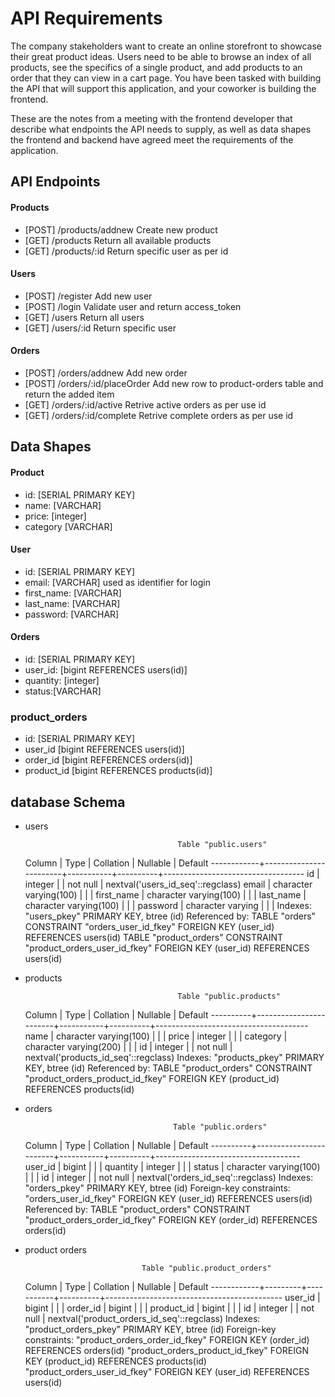 # API Requirements

The company stakeholders want to create an online storefront to showcase their great product ideas. Users need to be able to browse an index of all products, see the specifics of a single product, and add products to an order that they can view in a cart page. You have been tasked with building the API that will support this application, and your coworker is building the frontend.

These are the notes from a meeting with the frontend developer that describe what endpoints the API needs to supply, as well as data shapes the frontend and backend have agreed meet the requirements of the application.

## API Endpoints

#### Products

- [POST] /products/addnew Create new product
- [GET] /products Return all available products
- [GET] /products/:id Return specific user as per id

#### Users

- [POST] /register Add new user
- [POST] /login Validate user and return access_token
- [GET] /users Return all users
- [GET] /users/:id Return specific user

#### Orders

- [POST] /orders/addnew Add new order
- [POST] /orders/:id/placeOrder Add new row to product-orders table and return the added item
- [GET] /orders/:id/active Retrive active orders as per use id
- [GET] /orders/:id/complete Retrive complete orders as per use id

## Data Shapes

#### Product

- id: [SERIAL PRIMARY KEY]
- name: [VARCHAR]
- price: [integer]
- category [VARCHAR]

#### User

- id: [SERIAL PRIMARY KEY]
- email: [VARCHAR] used as identifier for login
- first_name: [VARCHAR]
- last_name: [VARCHAR]
- password: [VARCHAR]

#### Orders

- id: [SERIAL PRIMARY KEY]
- user_id: [bigint REFERENCES users(id)]
- quantity: [integer]
- status:[VARCHAR]

### product_orders

- id: [SERIAL PRIMARY KEY]
- user_id [bigint REFERENCES users(id)]
- order_id [bigint REFERENCES orders(id)]
- product_id [bigint REFERENCES products(id)]

## database Schema

- users

                                        Table "public.users"

  Column | Type | Collation | Nullable | Default
  ------------+------------------------+-----------+----------+-----------------------------------
  id | integer | | not null | nextval('users_id_seq'::regclass)
  email | character varying(100) | | |
  first_name | character varying(100) | | |
  last_name | character varying(100) | | |
  password | character varying | | |
  Indexes:
  "users_pkey" PRIMARY KEY, btree (id)
  Referenced by:
  TABLE "orders" CONSTRAINT "orders_user_id_fkey" FOREIGN KEY (user_id) REFERENCES users(id)
  TABLE "product_orders" CONSTRAINT "product_orders_user_id_fkey" FOREIGN KEY (user_id) REFERENCES users(id)

- products

                                        Table "public.products"

  Column | Type | Collation | Nullable | Default
  ----------+------------------------+-----------+----------+--------------------------------------
  name | character varying(100) | | |
  price | integer | | |
  category | character varying(200) | | |
  id | integer | | not null | nextval('products_id_seq'::regclass)
  Indexes:
  "products_pkey" PRIMARY KEY, btree (id)
  Referenced by:
  TABLE "product_orders" CONSTRAINT "product_orders_product_id_fkey" FOREIGN KEY (product_id) REFERENCES products(id)

- orders

                                       Table "public.orders"

  Column | Type | Collation | Nullable | Default
  ----------+------------------------+-----------+----------+------------------------------------
  user_id | bigint | | |
  quantity | integer | | |
  status | character varying(100) | | |
  id | integer | | not null | nextval('orders_id_seq'::regclass)
  Indexes:
  "orders_pkey" PRIMARY KEY, btree (id)
  Foreign-key constraints:
  "orders_user_id_fkey" FOREIGN KEY (user_id) REFERENCES users(id)
  Referenced by:
  TABLE "product_orders" CONSTRAINT "product_orders_order_id_fkey" FOREIGN KEY (order_id) REFERENCES orders(id)

- product orders

                                Table "public.product_orders"

  Column | Type | Collation | Nullable | Default
  ------------+---------+-----------+----------+--------------------------------------------
  user_id | bigint | | |
  order_id | bigint | | |
  product_id | bigint | | |
  id | integer | | not null | nextval('product_orders_id_seq'::regclass)
  Indexes:
  "product_orders_pkey" PRIMARY KEY, btree (id)
  Foreign-key constraints:
  "product_orders_order_id_fkey" FOREIGN KEY (order_id) REFERENCES orders(id)
  "product_orders_product_id_fkey" FOREIGN KEY (product_id) REFERENCES products(id)
  "product_orders_user_id_fkey" FOREIGN KEY (user_id) REFERENCES users(id)
